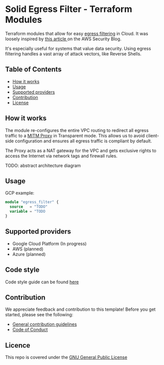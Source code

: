 # Solid Egress Filter - Terraform Modules

Terraform modules that allow for easy [egress filtering](https://en.wikipedia.org/wiki/Egress_filtering) in Cloud. It was loosely inspired by [this article ](https://aws.amazon.com/blogs/security/how-to-add-dns-filtering-to-your-nat-instance-with-squid/) on the AWS Security Blog.

It's especially useful for systems that value data security. Using egress filtering handles a vast array of attack vectors, like Reverse Shells.

## Table of Contents

- [How it works](#how-it-works)
- [Usage](#usage)
- [Supported providers](#supported-providers)
- [Contribution](#contribution)
- [License](#licence)

## How it works

The module re-configures the entire VPC routing to redirect all egress traffic to a [MITM Proxy](https://mitmproxy.org/) in Transparent mode.
This allows us to avoid client-side configuration and ensures all egress traffic is compliant by default.

The Proxy acts as a NAT gateway for the VPC and gets exclusive rights to access the Internet via network tags and firewall rules.

TODO: abstract architecture diagram

## Usage

GCP example:

```tf
module "egress_filter" {
  source   = "TODO"
  variable = "TODO
}
```

## Supported providers

- Google Cloud Platform (In progress)
- AWS (planned)
- Azure (planned)

## Code style

Code style guide can be found [here](https://github.com/Solid-Potential/solid-egress-filter/blob/main/TERRAFORM_STYLE_GUIDE.md)

## Contribution

We appreciate feedback and contribution to this template! Before you get started, please see the following:

- [General contribution guidelines](https://github.com/Solid-Potential/solid-egress-filter/blob/main/CONTRIBUTING.md)
- [Code of Conduct](https://github.com/Solid-Potential/solid-egress-filter/blob/main/CODE-OF-CONDUCT.md)

## Licence

This repo is covered under the [GNU General Public License](https://github.com/Solid-Potential/solid-egress-filter/blob/main/LICENSE)
